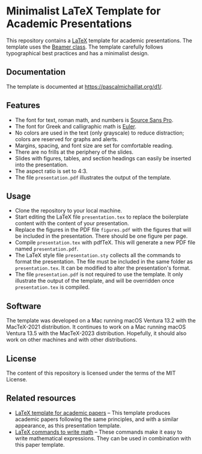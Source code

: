 # Minimalist LaTeX Template for Academic Presentations

This repository contains a [LaTeX](https://github.com/latex3/latex2e) template for academic presentations. The template uses the [Beamer class](https://github.com/josephwright/beamer). The template carefully follows typographical best practices and has a minimalist design.

## Documentation

The template is documented at https://pascalmichaillat.org/d1/.

## Features

+ The font for text, roman math, and numbers is [Source Sans Pro](https://github.com/adobe-fonts/source-sans).
+ The font for Greek and calligraphic math is [Euler](http://luc.devroye.org/fonts-26139.html).
+ No colors are used in the text (only grayscale) to reduce distraction; colors are reserved for graphs and alerts.
+ Margins, spacing, and font size are set for comfortable reading.
+ There are no frills at the periphery of the slides.
+ Slides with figures, tables, and section headings can easily be inserted into the presentation.
+ The aspect ratio is set to 4:3.
+ The file `presentation.pdf` illustrates the output of the template.

## Usage

+ Clone the repository to your local machine.
+ Start editing the LaTeX file `presentation.tex` to replace the boilerplate content with the content of your presentation. 
+ Replace the figures in the PDF file `figures.pdf` with the figures that will be included in the presentation. There should be one figure per page.
+ Compile `presentation.tex` with pdfTeX. This will generate a new PDF file named `presentation.pdf`.
+ The LaTeX style file `presentation.sty` collects all the commands to format the presentation. The file must be included in the same folder as `presentation.tex`. It can be modified to alter the presentation's format.
+ The file `presentation.pdf` is not required to use the template. It only illustrate the output of the template, and will be overridden once `presentation.tex` is compiled.

## Software

The template was developed on a Mac running macOS Ventura 13.2 with the MacTeX-2021 distribution. It continues to work on a Mac running macOS Ventura 13.5 with the MacTeX-2023 distribution. Hopefully, it should also work on other machines and with other distributions.

## License

The content of this repository is licensed under the terms of the MIT License.

## Related resources

+ [LaTeX template for academic papers](https://github.com/pmichaillat/latex-paper) – This template produces academic papers following the same principles, and with a similar appearance, as this presentation template. 
+ [LaTeX commands to write math](https://github.com/pmichaillat/latex-math) – These commands make it easy to write mathematical expressions. They can be used in combination with this paper template.
